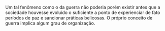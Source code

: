 ﻿Um tal fenômeno como o da guerra não poderia porém existir antes que a sociedade houvesse evoluído o suficiente a ponto de experienciar de fato períodos de paz e sancionar práticas belicosas. O próprio conceito de guerra implica algum grau de organização.